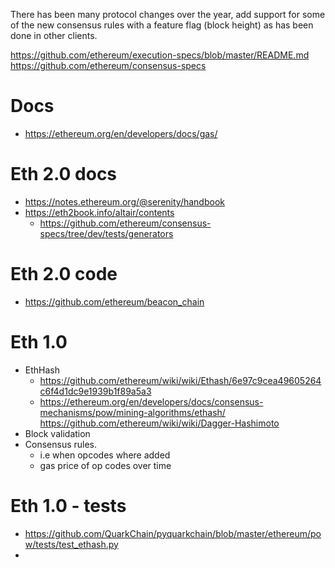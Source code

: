There has been many protocol changes over the year, add support for some of the new consensus rules with a feature flag (block height) as has been done in other clients.

https://github.com/ethereum/execution-specs/blob/master/README.md
https://github.com/ethereum/consensus-specs

# Docs
- https://ethereum.org/en/developers/docs/gas/

# Eth 2.0 docs
- https://notes.ethereum.org/@serenity/handbook
- https://eth2book.info/altair/contents
  - https://github.com/ethereum/consensus-specs/tree/dev/tests/generators

# Eth 2.0 code
- https://github.com/ethereum/beacon_chain
  

# Eth 1.0
- EthHash
  - https://github.com/ethereum/wiki/wiki/Ethash/6e97c9cea49605264c6f4d1dc9e1939b1f89a5a3
  - https://ethereum.org/en/developers/docs/consensus-mechanisms/pow/mining-algorithms/ethash/
    https://github.com/ethereum/wiki/wiki/Dagger-Hashimoto
- Block validation
- Consensus rules.
  - i.e when opcodes where added
  - gas price of op codes over time

# Eth 1.0 - tests
- https://github.com/QuarkChain/pyquarkchain/blob/master/ethereum/pow/tests/test_ethash.py
- 